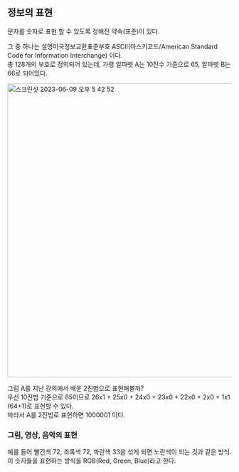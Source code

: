 ## 정보의 표현

문자를 숫자로 표현 할 수 있도록 정해진 약속(표준)이 있다.  

그 중 하나는 설명미국정보교환표준부호 ASCII(아스키코드/American Standard Code for Information Interchange) 이다.  
총 128개의 부호로 정의되어 있는데, 가령 알파벳 A는 10진수 기준으로 65, 알파벳 B는 66로 되어있다.  

<img width="660" alt="스크린샷 2023-06-09 오후 5 42 52" src="https://github.com/EUN-HA-CHOI/CS-Study/assets/97012561/b5422f21-8452-42b6-b241-cc7bdf56f9c1">

그럼 A를 지난 강의에서 배운 2진법으로 표현해볼까?  
우선 10진법 기준으로 65이므로 26x1 + 25x0 + 24x0 + 23x0 + 22x0 + 2x0 + 1x1 (64+1)로 표현할 수 있다.   
따라서 A를 2진법로 표현하면 1000001 이다.   

### 그림, 영상, 음악의 표현   
예를 들어 빨간색 72, 초록색 72, 파란색 33을 섞게 되면 노란색이 되는 것과 같은 방식.  
이 숫자들을 표현하는 방식을 RGB(Red, Green, Blue)라고 한다.   

